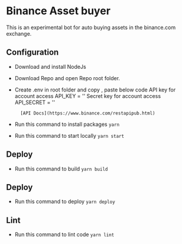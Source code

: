 # Binance Asset buyer

This is an experimental bot for auto buying assets in the binance.com exchange.

## Configuration
- Download and install NodeJs
- Download Repo and open Repo root folder.
- Create .env in root folder and copy , paste below code
        API key for account access
        API_KEY = ''
        Secret key for account access
        API_SECRET = ''

        [API Docs](https://www.binance.com/restapipub.html)

- Run this command to install packages `yarn`
- Run this command to start locally `yarn start`

## Deploy
- Run this command to build `yarn build`

## Deploy
- Run this command to deploy `yarn deploy`

## Lint
- Run this command to lint code `yarn lint`